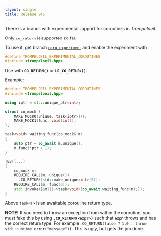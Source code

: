 ```yaml
---
layout: single
title: Release v45
---
```


There is a branch with experimental support for coroutines in *Trompeloeil*.

Only `co_return` is supported so far.

To use it, get branch
[`coro_experiment`](https://github.com/rollbear/trompeloeil/tree/coro_experiment)
and enable the experiment with

```Cpp
#define TROMPELOEIL_EXPERIMENTAL_COROUTINES
#include <trompeloeil.hpp>
```

Use with **`CO_RETURN()`** or **`LR_CO_RETURN()`**.

Example:

```Cpp
#define TROMPELOEIL_EXPERIMENTAL_COROUTINES
#include <trompeloeil.hpp>

using iptr = std::unique_ptr<int>;

struct co_mock {
    MAKE_MOCK0(unique, task<iptr>());
    MAKE_MOCK1(func, void(int));
};

task<void> waiting_func(co_mock& m)
{
    auto ptr = co_await m.unique();
    m.func(*ptr + 1);
}

TEST(...)
{
    co_mock m;
    REQUIRE_CALL(m, unique())
      .CO_RETURN(std::make_unique<int>(5));
    REQUIRE_CALL(m, func(6));
    std::invoke([&m]()->task<void>{co_await waiting_func(m);}); 
}
```

Above `task<T>` is an awaitable coroutine return type.

**NOTE!** If you need to throw an exception from within the coroutine, you must
fake this by using **`.CO_RETURN(<expr>)`** such that **`expr`** throws and has
the correct return type. For example
`.CO_RETURN(false ? 1.0 : throw std::runtime_error("message"))`. This is ugly,
but gets the job done.